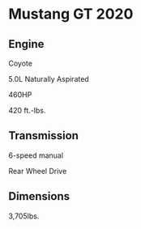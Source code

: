 # Mustang GT 2020



## Engine

Coyote

5.0L Naturally Aspirated

460HP

420 ft.-lbs.



## Transmission

6-speed manual

Rear Wheel Drive



## Dimensions

3,705lbs.
